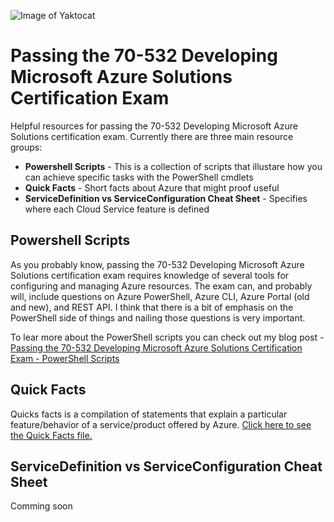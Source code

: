 ![Image of Yaktocat](http://www.newventuresoftware.com/images/default-source/blogs/ace-azure.jpg)

# Passing the 70-532 Developing Microsoft Azure Solutions Certification Exam
Helpful resources for passing the 70-532 Developing Microsoft Azure Solutions certification exam. Currently there are three main resource groups:

* **Powershell Scripts** - This is a collection of scripts that illustare how you can achieve specific tasks with the PowerShell cmdlets
* **Quick Facts** - Short facts about Azure that might proof useful
* **ServiceDefinition vs ServiceConfiguration Cheat Sheet** - Specifies where each Cloud Service feature is defined

## Powershell Scripts
As you probably know, passing the 70-532 Developing Microsoft Azure Solutions certification exam requires knowledge of several tools for configuring and managing Azure resources. The exam can, and probably will, include questions on Azure PowerShell, Azure CLI, Azure Portal (old and new), and REST API. I think that there is a bit of emphasis on the PowerShell side of things and nailing those questions is very important.

To lear more about the PowerShell scripts you can check out my blog post - [Passing the 70-532 Developing Microsoft Azure Solutions Certification Exam - PowerShell Scripts](http://www.newventuresoftware.com/blog/passing-the-70-532-developing-microsoft-azure-solutions-certification-exam---powershell-scripts) 

## Quick Facts
Quicks facts is a compilation of statements that explain a particular feature/behavior of a service/product offered by Azure. [Click here to see the Quick Facts file.](docs/quick-facts.md) 

## ServiceDefinition vs ServiceConfiguration Cheat Sheet
Comming soon

